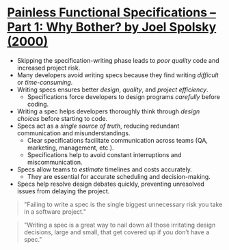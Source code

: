 # [Painless Functional Specifications – Part 1: Why Bother? by Joel Spolsky (2000)](https://www.joelonsoftware.com/2000/04/19/where-do-these-people-get-their-unoriginal-ideas/)

- Skipping the specification-writing phase leads to _poor quality_ code and increased project risk.
- Many developers avoid writing specs because they find writing _difficult_ or _time-consuming_.
- Writing specs ensures better _design_, _quality_, and _project efficiency_.
  - Specifications force developers to design programs _carefully_ before coding.
- Writing a spec helps developers thoroughly think through _design choices_ before starting to code.
- Specs act as a _single source of truth_, reducing redundant communication and misunderstandings.
  - Clear specifications facilitate communication across teams (QA, marketing, management, etc.).
  - Specifications help to avoid constant interruptions and miscommunication.
- Specs allow teams to _estimate_ timelines and costs accurately.
  - They are essential for accurate scheduling and decision-making.
- Specs help resolve design debates quickly, preventing unresolved issues from delaying the project.

> "Failing to write a spec is the single biggest unnecessary risk you take in a software project."

> "Writing a spec is a great way to nail down all those irritating design decisions, large and small, that get covered up if you don’t have a spec."
